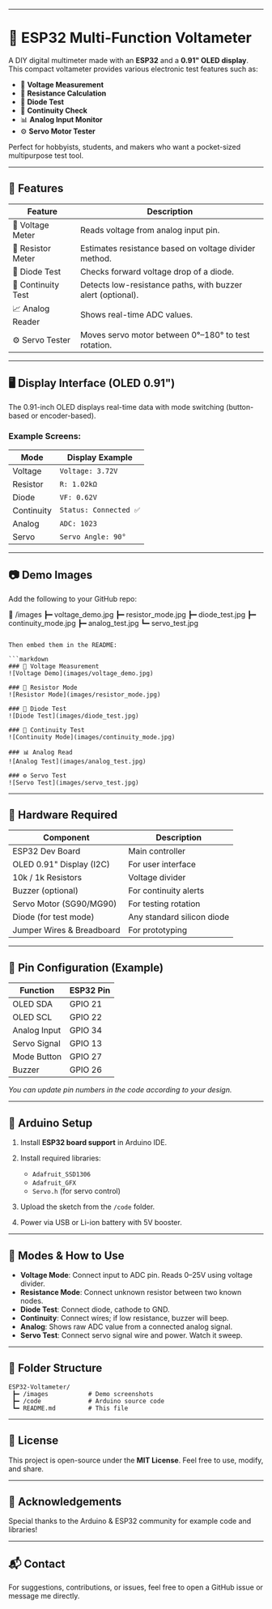 

---

# 🔌 ESP32 Multi-Function Voltameter

A DIY digital multimeter made with an **ESP32** and a **0.91" OLED display**. This compact voltameter provides various electronic test features such as:
- 📐 **Voltage Measurement**
- 📏 **Resistance Calculation**
- 🔦 **Diode Test**
- 🔔 **Continuity Check**
- 📊 **Analog Input Monitor**
- ⚙️ **Servo Motor Tester**

Perfect for hobbyists, students, and makers who want a pocket-sized multipurpose test tool.

---

## 🧰 Features

| Feature            | Description |
|--------------------|-------------|
| 🔋 Voltage Meter    | Reads voltage from analog input pin. |
| 📏 Resistor Meter   | Estimates resistance based on voltage divider method. |
| 🔦 Diode Test       | Checks forward voltage drop of a diode. |
| 🔔 Continuity Test  | Detects low-resistance paths, with buzzer alert (optional). |
| 📈 Analog Reader    | Shows real-time ADC values. |
| ⚙️ Servo Tester      | Moves servo motor between 0°–180° to test rotation. |

---

## 🖥️ Display Interface (OLED 0.91")

The 0.91-inch OLED displays real-time data with mode switching (button-based or encoder-based).

### Example Screens:

| Mode | Display Example |
|------|-----------------|
| Voltage | `Voltage: 3.72V` |
| Resistor | `R: 1.02kΩ` |
| Diode | `VF: 0.62V` |
| Continuity | `Status: Connected ✅` |
| Analog | `ADC: 1023` |
| Servo | `Servo Angle: 90°` |

---

## 📷 Demo Images

Add the following to your GitHub repo:


📁 /images
┣━ voltage\_demo.jpg
┣━ resistor\_mode.jpg
┣━ diode\_test.jpg
┣━ continuity\_mode.jpg
┣━ analog\_test.jpg
┗━ servo\_test.jpg

````

Then embed them in the README:

```markdown
### 🔋 Voltage Measurement
![Voltage Demo](images/voltage_demo.jpg)

### 📏 Resistor Mode
![Resistor Mode](images/resistor_mode.jpg)

### 🔦 Diode Test
![Diode Test](images/diode_test.jpg)

### 🔔 Continuity Test
![Continuity Mode](images/continuity_mode.jpg)

### 📊 Analog Read
![Analog Test](images/analog_test.jpg)

### ⚙️ Servo Test
![Servo Test](images/servo_test.jpg)
````

---

## 🔧 Hardware Required

| Component                 | Description                |
| ------------------------- | -------------------------- |
| ESP32 Dev Board           | Main controller            |
| OLED 0.91" Display (I2C)  | For user interface         |
| 10k / 1k Resistors        | Voltage divider            |
| Buzzer (optional)         | For continuity alerts      |
| Servo Motor (SG90/MG90)   | For testing rotation       |
| Diode (for test mode)     | Any standard silicon diode |
| Jumper Wires & Breadboard | For prototyping            |

---

## 🔌 Pin Configuration (Example)

| Function     | ESP32 Pin |
| ------------ | --------- |
| OLED SDA     | GPIO 21   |
| OLED SCL     | GPIO 22   |
| Analog Input | GPIO 34   |
| Servo Signal | GPIO 13   |
| Mode Button  | GPIO 27   |
| Buzzer       | GPIO 26   |

*You can update pin numbers in the code according to your design.*

---

## 💾 Arduino Setup

1. Install **ESP32 board support** in Arduino IDE.
2. Install required libraries:

   * `Adafruit_SSD1306`
   * `Adafruit_GFX`
   * `Servo.h` (for servo control)
3. Upload the sketch from the `/code` folder.
4. Power via USB or Li-ion battery with 5V booster.

---

## 🧪 Modes & How to Use

* **Voltage Mode**: Connect input to ADC pin. Reads 0–25V using voltage divider.
* **Resistance Mode**: Connect unknown resistor between two known nodes.
* **Diode Test**: Connect diode, cathode to GND.
* **Continuity**: Connect wires; if low resistance, buzzer will beep.
* **Analog**: Shows raw ADC value from a connected analog signal.
* **Servo Test**: Connect servo signal wire and power. Watch it sweep.

---

## 📁 Folder Structure

```
ESP32-Voltameter/
 ┣━ /images           # Demo screenshots
 ┣━ /code             # Arduino source code
 ┗━ README.md         # This file
```

---

## 📜 License

This project is open-source under the **MIT License**. Feel free to use, modify, and share.

---

## 🙌 Acknowledgements

Special thanks to the Arduino & ESP32 community for example code and libraries!

---

## 📬 Contact

For suggestions, contributions, or issues, feel free to open a GitHub issue or message me directly.
